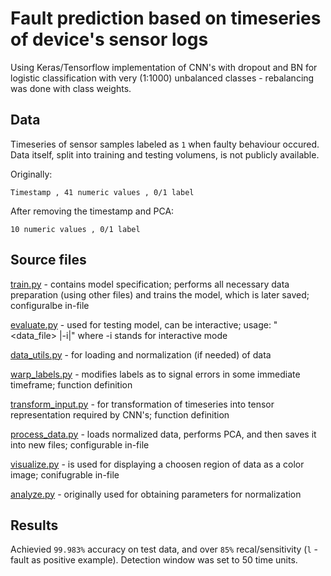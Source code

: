 # Fault prediction based on timeseries of device's sensor logs

Using Keras/Tensorflow implementation of CNN's with dropout and BN for logistic classification with very (1:1000) unbalanced classes - rebalancing was done with class weights.

## Data ##

Timeseries of sensor samples labeled as `1` when faulty behaviour occured. Data itself, split into training and testing volumens, is not publicly available.

Originally:

```
Timestamp , 41 numeric values , 0/1 label
```

After removing the timestamp and PCA:

```
10 numeric values , 0/1 label
```

## Source files ##

[train.py](https://github.com/zkroliko/data_mining_fault_pred/blob/master/train.py) - contains model specification; performs all necessary data preparation (using other files) and trains the model, which is later saved; configuralbe in-file

[evaluate.py](https://github.com/zkroliko/data_mining_fault_pred/blob/master/evaluate.py) - used for testing model, can be interactive; usage: "<model> <data_file> |-i|" where -i stands for interactive mode

[data_utils.py](https://github.com/zkroliko/data_mining_fault_pred/blob/master/data_utils.py) - for loading and normalization (if needed) of data

[warp_labels.py](https://github.com/zkroliko/data_mining_fault_pred/blob/master/warp_labels.py) - modifies labels as to signal errors in some immediate timeframe; function definition

[transform_input.py](https://github.com/zkroliko/data_mining_fault_pred/blob/master/transform_input.py) - for transformation of timeseries into tensor representation required by CNN's; function definition

[process_data.py](https://github.com/zkroliko/data_mining_fault_pred/blob/master/process_data.py) - loads normalized data, performs PCA, and then saves it into new files; configurable in-file

[visualize.py](https://github.com/zkroliko/data_mining_fault_pred/blob/master/visualize.py) - is used for displaying a choosen region of data as a color image; conifugrable in-file

[analyze.py](https://github.com/zkroliko/data_mining_fault_pred/blob/master/analyze.py) - originally used for obtaining parameters for normalization

## Results ##

Achievied `99.983%` accuracy on test data, and over `85%` recal/sensitivity (`l` - fault as positive example). Detection window was set to 50 time units.
